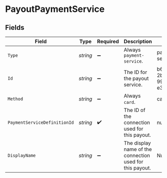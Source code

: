 # PayoutPaymentService


## Fields

| Field                                                    | Type                                                     | Required                                                 | Description                                              | Example                                                  |
| -------------------------------------------------------- | -------------------------------------------------------- | -------------------------------------------------------- | -------------------------------------------------------- | -------------------------------------------------------- |
| `Type`                                                   | *string*                                                 | :heavy_minus_sign:                                       | Always `payment-service`.                                | payment-service                                          |
| `Id`                                                     | *string*                                                 | :heavy_minus_sign:                                       | The ID for the payout service.                           | b6c9eb12-2b62-4103-99b9-e3efc94e396d                     |
| `Method`                                                 | *string*                                                 | :heavy_minus_sign:                                       | Always `card`.                                           | card                                                     |
| `PaymentServiceDefinitionId`                             | *string*                                                 | :heavy_check_mark:                                       | The ID of the connection used for this payout.           | nuvei-card                                               |
| `DisplayName`                                            | *string*                                                 | :heavy_minus_sign:                                       | The display name of the connection used for this payout. | Nuvei                                                    |
